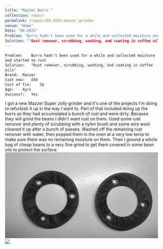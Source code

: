 ```yaml
---
title: "Mazzer Burrs "
collection: repair
permalink: /repair/04-2024-mazzer_grinder
venue: "Home"
Date: "04-2024"
Problem: "Burrs hadn't been used for a while and collected moisture and started to rust"
Solution: ""Rust remover, scrubbing, washing, and coating in coffee oils""
---
```

```
Problem:    Burrs hadn't been used for a while and collected moisture and started to rust 
Solution:   "Rust remover, scrubbing, washing, and coating in coffee oils" 
Brand:  Mazzer 
Cost new:   £50 
Cost of fix:    5p 
Age:    4yrs 
Success?:   Yes 
```
I got a new Mazzer Super Jolly grinder and it&apos;s one of the projects I&apos;m doing to refurbish it up in the way I want to. Part of that included doing up the burrs as they had accumulated a bunch of rust and were dirty. Because they will grind the beans I didn&apos;t want rust on them. Used some rust remover and plenty of scrubbing with a nylon brush and some wire wool cleaned it up after a bunch of passes. Washed off the remaining rust remover with water, then popped them in the oven at a very low temp to make sure there was no remaining moisture on them. Then I ground a whole bag of cheap beans to a very fine grind to get them covered in some bean oils to protect the surface.
![](/images/repair_cafe/mazzer_grinder/mazzer_grinder_1.jpg)
![](/images/repair_cafe/mazzer_grinder/mazzer_grinder_2.jpg)
